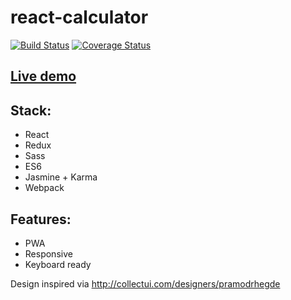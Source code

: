 # react-calculator

[![Build Status](https://travis-ci.org/iondrimba/react-calculator.svg?branch=master)](https://travis-ci.org/iondrimba/react-calculator)
 [![Coverage Status](https://coveralls.io/repos/github/iondrimba/react-calculator/badge.svg?branch=master)](https://coveralls.io/github/iondrimba/react-calculator?branch=master)

## [Live demo](https://br.iondrimbafilho.me/)

## Stack:

- React
- Redux
- Sass
- ES6
- Jasmine + Karma
- Webpack

## Features:

- PWA
- Responsive
- Keyboard ready


Design inspired via http://collectui.com/designers/pramodrhegde

